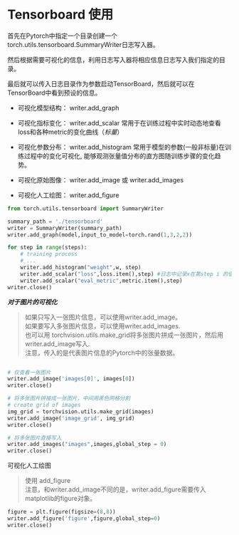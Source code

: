 # Tensorboard 使用

首先在Pytorch中指定一个目录创建一个torch.utils.tensorboard.SummaryWriter日志写入器。

然后根据需要可视化的信息，利用日志写入器将相应信息日志写入我们指定的目录。

最后就可以传入日志目录作为参数启动TensorBoard，然后就可以在TensorBoard中看到预设的信息。

* 可视化模型结构： writer.add_graph

* 可视化指标变化： writer.add_scalar  常用于在训练过程中实时动态地查看loss和各种metric的变化曲线（*标量*）
 
* 可视化参数分布： writer.add_histogram 常用于模型的参数(一般非标量)在训练过程中的变化可视化, 能够观测张量值分布的直方图随训练步骤的变化趋势。

* 可视化原始图像： writer.add_image 或 writer.add_images

* 可视化人工绘图： writer.add_figure

```python
from torch.utils.tensorboard import SummaryWriter

summary_path = './tensorboard'
writer = SummaryWriter(summary_path)
writer.add_graph(model,input_to_model=torch.rand(1,3,2,2))

for step in range(steps):
    # training process
    # ... 
    writer.add_histogram("weight",w, step)
    writer.add_scalar("loss",loss.item(),step) #日志中记录x在第step i 的值
    writer.add_scalar("eval_metric",metric.item(),step)
writer.close()
```

***对于图片的可视化***

> 如果只写入一张图片信息，可以使用writer.add_image。  
> 如果要写入多张图片信息，可以使用writer.add_images.  
> 也可以用 torchvision.utils.make_grid将多张图片拼成一张图片，然后用writer.add_image写入.  
> 注意，传入的是代表图片信息的Pytorch中的张量数据。
```python

# 仅查看一张图片
writer.add_image('images[0]', images[0])
writer.close()

# 将多张图片拼接成一张图片，中间用黑色网格分割
# create grid of images
img_grid = torchvision.utils.make_grid(images)
writer.add_image('image_grid', img_grid)
writer.close()

# 将多张图片直接写入
writer.add_images("images",images,global_step = 0)
writer.close()
```

可视化人工绘图
> 使用 add_figure  
> 注意，和writer.add_image不同的是，writer.add_figure需要传入matplotlib的figure对象。

```python
figure = plt.figure(figsize=(8,8))
writer.add_figure('figure',figure,global_step=0)
writer.close()

```